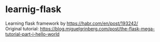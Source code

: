 # learnig-flask
Learning flask framework by https://habr.com/en/post/193242/  
Original tutorial: https://blog.miguelgrinberg.com/post/the-flask-mega-tutorial-part-i-hello-world
